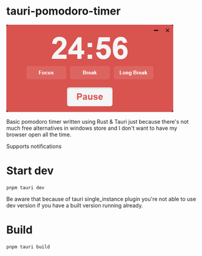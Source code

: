 # tauri-pomodoro-timer
![image](showcase.png)

Basic pomodoro timer written using Rust & Tauri just because there's not much free alternatives in windows store and I don't want to have my browser open all the time.

Supports notifications
# Start dev

```
pnpm tauri dev
```
Be aware that because of tauri single_instance plugin you're not able to use dev version if you have a built version running already.

# Build 
```
pnpm tauri build
```
